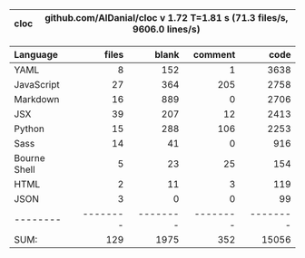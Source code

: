 cloc|github.com/AlDanial/cloc v 1.72  T=1.81 s (71.3 files/s, 9606.0 lines/s)
--- | ---

Language|files|blank|comment|code
:-------|-------:|-------:|-------:|-------:
YAML|8|152|1|3638
JavaScript|27|364|205|2758
Markdown|16|889|0|2706
JSX|39|207|12|2413
Python|15|288|106|2253
Sass|14|41|0|916
Bourne Shell|5|23|25|154
HTML|2|11|3|119
JSON|3|0|0|99
--------|--------|--------|--------|--------
SUM:|129|1975|352|15056
